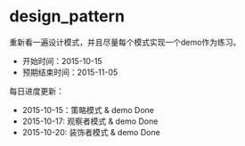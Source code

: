 # design_pattern

重新看一遍设计模式，并且尽量每个模式实现一个demo作为练习。

* 开始时间：2015-10-15
* 预期结束时间：2015-11-05

每日进度更新：

* 2015-10-15：策略模式 & demo Done
* 2015-10-17: 观察者模式 & demo Done
* 2015-10-20: 装饰者模式 & demo Done
